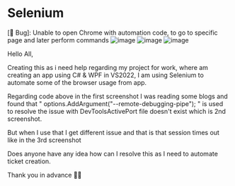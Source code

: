 # Selenium
[🐛 Bug]: Unable to open Chrome with automation code, to go to specific page and later perform commands
![image](https://github.com/AlexParan/Selenium/assets/150952288/47052698-fe58-42f7-b159-90a14ddad723)
![image](https://github.com/AlexParan/Selenium/assets/150952288/4b996c97-2cc3-48f0-a713-b47aa662005c)
![image](https://github.com/AlexParan/Selenium/assets/150952288/2d7b3ab4-b142-40db-8eb0-a77d394dc852)

Hello All,

Creating this as i need help regarding my project for work, where am creating an app using C# & WPF in VS2022, I am using Selenium to automate some of the browser usage from app.

Regarding code above in the first screenshot I was reading some blogs and found that " options.AddArgument("--remote-debugging-pipe"); " is used to resolve the issue with DevToolsActivePort file doesn't exist which is 2nd screenshot.

But when I use that I get different issue and that is that session times out like in the 3rd screenshot 

Does anyone have any idea how can I resolve this as I need to automate ticket creation.

Thank you in advance 🙇‍♂️

